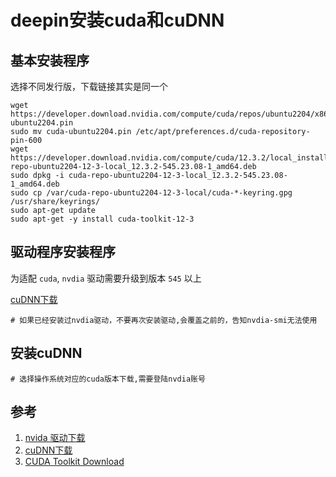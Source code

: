 # deepin安装cuda和cuDNN

## 基本安装程序
选择不同发行版，下载链接其实是同一个
```shell
wget https://developer.download.nvidia.com/compute/cuda/repos/ubuntu2204/x86_64/cuda-ubuntu2204.pin
sudo mv cuda-ubuntu2204.pin /etc/apt/preferences.d/cuda-repository-pin-600
wget https://developer.download.nvidia.com/compute/cuda/12.3.2/local_installers/cuda-repo-ubuntu2204-12-3-local_12.3.2-545.23.08-1_amd64.deb
sudo dpkg -i cuda-repo-ubuntu2204-12-3-local_12.3.2-545.23.08-1_amd64.deb
sudo cp /var/cuda-repo-ubuntu2204-12-3-local/cuda-*-keyring.gpg /usr/share/keyrings/
sudo apt-get update
sudo apt-get -y install cuda-toolkit-12-3
```

## 驱动程序安装程序
为适配 `cuda`, `nvdia` 驱动需要升级到版本 `545` 以上

[cuDNN下载](https://developer.nvidia.com/rdp/cudnn-archive)
```shell
# 如果已经安装过nvdia驱动，不要再次安装驱动,会覆盖之前的，告知nvdia-smi无法使用
```

## 安装cuDNN
```shell
# 选择操作系统对应的cuda版本下载,需要登陆nvdia账号
```

## 参考
1. [nvida 驱动下载](https://www.nvidia.cn/geforce/drivers/)
1. [cuDNN下载](https://developer.nvidia.com/rdp/cudnn-archive)
1. [CUDA Toolkit Download](https://developer.nvidia.com/cuda-downloads?target_os=Linux&target_arch=x86_64&Distribution=Ubuntu&target_version=22.04&target_type=deb_local)
